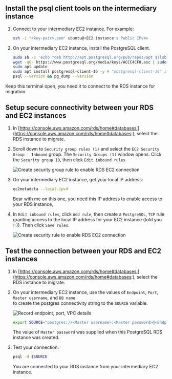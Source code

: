 ## Install the psql client tools on the intermediary instance

<Procedure>

1. Connect to your intermediary EC2 instance. For example:
   ```sh
   ssh -i "<key-pair>.pem" ubuntu@<EC2 instance's Public IPv4>
   ```
1. On your intermediary EC2 instance, install the PostgreSQL client.
   ```sh
   sudo sh -c 'echo "deb http://apt.postgresql.org/pub/repos/apt $(lsb_release -cs)-pgdg main" > /etc/apt/sources.list.d/pgdg.list'
   wget -qO- https://www.postgresql.org/media/keys/ACCC4CF8.asc | sudo tee /etc/apt/trusted.gpg.d/pgdg.asc &>/dev/null
   sudo apt update
   sudo apt install postgresql-client-16 -y # "postgresql-client-16" if your source DB is using PG 16.
   psql --version && pg_dump --version
   ```

  Keep this terminal open, you need it to connect to the RDS instance for migration. 

</Procedure>

## Setup secure connectivity between your RDS and EC2 instances
<Procedure>

1. In [https://console.aws.amazon.com/rds/home#databases:](https://console.aws.amazon.com/rds/home#databases:),
    select the RDS instance to migrate.
1. Scroll down to `Security group rules (1)` and select the `EC2 Security Group - Inbound` group. The
   `Security Groups (1)` window opens. Click the `Security group ID`, then click `Edit inbound rules`

   <img class="main-content__illustration"
   src="https://assets.timescale.com/docs/images/migrate/rds-add-security-rule-to-ec2-instance.svg"
   alt="Create security group rule to enable RDS EC2 connection"/>

1. On your intermediary EC2 instance, get your local IP address:
   ```sh
   ec2metadata --local-ipv4
   ```
   Bear with me on this one, you need this IP address to enable access to your RDS instance,
1. In `Edit inbound rules`, click `Add rule`, then create a `PostgreSQL`, `TCP` rule granting access
   to the local IP address for your EC2 instance (told you :-)). Then click `Save rules`. 

   <img class="main-content__illustration"
   src="https://assets.timescale.com/docs/images/migrate/rds-add-inbound-rule-for-ec2-instance.png"
   alt="Create security rule to enable RDS EC2 connection"/>

</Procedure>

## Test the connection between your RDS and EC2 instances
<Procedure>

1. In [https://console.aws.amazon.com/rds/home#databases:](https://console.aws.amazon.com/rds/home#databases:),
    select the RDS instance to migrate.
1. On your intermediary EC2 instance, use the values of `Endpoint`, `Port`, `Master username`, and `DB name`  
   to create the postgres connectivity string to the `SOURCE` variable.
   
   <img class="main-content__illustration"
   src="https://assets.timescale.com/docs/images/migrate/migrate-source-rds-instance.svg"
   alt="Record endpoint, port, VPC details"/>

   ```sh
   export SOURCE="postgres://<Master username>:<Master password>@<Endpoint>:<Port>/<DB name>"
   ```
   The value of `Master password` was supplied when this PostgreSQL RDS instance was created.

1. Test your connection:
   ```sh
   psql -d $SOURCE 
   ```
   You are connected to your RDS instance from your intermediary EC2 instance.

</Procedure>

[about-hypertables]: /use-timescale/:currentVersion:/hypertables/about-hypertables/
[data-compression]: /use-timescale/:currentVersion:/compression/about-compression/
